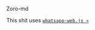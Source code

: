 
 Zoro-md

 This shit uses [`whatsapp-web.js »`](https://github.com/pedroslopez/whatsapp-web.js.git)









